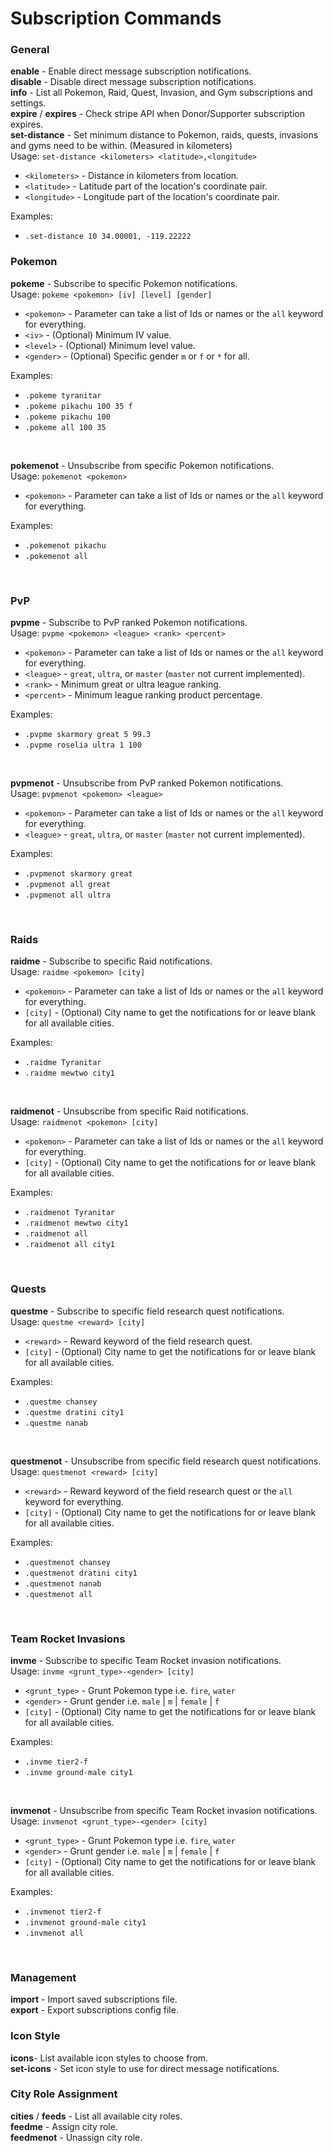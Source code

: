 # Subscription Commands  

### General  

**enable** - Enable direct message subscription notifications.  
**disable** - Disable direct message subscription notifications.  
**info** - List all Pokemon, Raid, Quest, Invasion, and Gym subscriptions and settings.  
**expire** / **expires** - Check stripe API when Donor/Supporter subscription expires.  
**set-distance** - Set minimum distance to Pokemon, raids, quests, invasions and gyms need to be within. (Measured in kilometers)  
Usage: `set-distance <kilometers> <latitude>,<longitude>`  

* `<kilometers>` - Distance in kilometers from location.  
* `<latitude>` - Latitude part of the location's coordinate pair.  
* `<longitude>` - Longitude part of the location's coordinate pair.  

Examples:  

* `.set-distance 10 34.00001, -119.22222`

### Pokemon  

**pokeme** - Subscribe to specific Pokemon notifications.  
Usage: `pokeme <pokemon> [iv] [level] [gender]`  

* `<pokemon>` - Parameter can take a list of Ids or names or the `all` keyword for everything.  
* `<iv>` - (Optional) Minimum IV value.  
* `<level>` - (Optional) Minimum level value.  
* `<gender>` - (Optional) Specific gender `m` or `f` or `*` for all.  

Examples:  

* `.pokeme tyranitar`  
* `.pokeme pikachu 100 35 f`  
* `.pokeme pikachu 100`  
* `.pokeme all 100 35`  
<br>  

**pokemenot** - Unsubscribe from specific Pokemon notifications.  
Usage: `pokemenot <pokemon>`  

* `<pokemon>` - Parameter can take a list of Ids or names or the `all` keyword for everything.  

Examples:  

* `.pokemenot pikachu`  
* `.pokemenot all`  
<br>  

### PvP  

**pvpme** - Subscribe to PvP ranked Pokemon notifications.  
Usage: `pvpme <pokemon> <league> <rank> <percent>`  

* `<pokemon>` - Parameter can take a list of Ids or names or the `all` keyword for everything.  
* `<league>` - `great`, `ultra`, or `master` (`master` not current implemented).  
* `<rank>` - Minimum great or ultra league ranking.  
* `<percent>` - Minimum league ranking product percentage.  

Examples:  

* `.pvpme skarmory great 5 99.3`  
* `.pvpme roselia ultra 1 100`  
<br>  

**pvpmenot** - Unsubscribe from PvP ranked Pokemon notifications.  
Usage: `pvpmenot <pokemon> <league>`  

* `<pokemon>` - Parameter can take a list of Ids or names or the `all` keyword for everything.  
* `<league>` - `great`, `ultra`, or `master` (`master` not current implemented).  

Examples: 

* `.pvpmenot skarmory great`  
* `.pvpmenot all great`  
* `.pvpmenot all ultra`  
<br>  

### Raids  

**raidme** - Subscribe to specific Raid notifications.  
Usage: `raidme <pokemon> [city]`  

* `<pokemon>` - Parameter can take a list of Ids or names or the `all` keyword for everything.  
* `[city]` - (Optional) City name to get the notifications for or leave blank for all available cities.  

Examples:  

* `.raidme Tyranitar`  
* `.raidme mewtwo city1`  
<br>  

**raidmenot** - Unsubscribe from specific Raid notifications.  
Usage: `raidmenot <pokemon> [city]`  

* `<pokemon>` - Parameter can take a list of Ids or names or the `all` keyword for everything.  
* `[city]` - (Optional) City name to get the notifications for or leave blank for all available cities.  

Examples:  

* `.raidmenot Tyranitar`  
* `.raidmenot mewtwo city1`  
* `.raidmenot all`  
* `.raidmenot all city1`  
<br>  

### Quests  

**questme** - Subscribe to specific field research quest notifications.  
Usage: `questme <reward> [city]`  

* `<reward>` - Reward keyword of the field research quest.  
* `[city]` - (Optional) City name to get the notifications for or leave blank for all available cities.  

Examples:  

* `.questme chansey`  
* `.questme dratini city1`  
* `.questme nanab`  
<br>  

**questmenot** - Unsubscribe from specific field research quest notifications.  
Usage: `questmenot <reward> [city]`  

* `<reward>` - Reward keyword of the field research quest or the `all` keyword for everything.  
* `[city]` - (Optional) City name to get the notifications for or leave blank for all available cities.  

Examples:  

* `.questmenot chansey`  
* `.questmenot dratini city1`  
* `.questmenot nanab`  
* `.questmenot all`  
<br>  

### Team Rocket Invasions  

**invme** - Subscribe to specific Team Rocket invasion notifications.  
Usage: `invme <grunt_type>-<gender> [city]`  

* `<grunt_type>` - Grunt Pokemon type i.e. `fire`, `water`  
* `<gender>` - Grunt gender i.e. `male` | `m` | `female` | `f`  
* `[city]` - (Optional) City name to get the notifications for or leave blank for all available cities.  

Examples:  

* `.invme tier2-f`  
* `.invme ground-male city1`  
<br>  

**invmenot** - Unsubscribe from specific Team Rocket invasion notifications.  
Usage: `invmenot <grunt_type>-<gender> [city]`  

* `<grunt_type>` - Grunt Pokemon type i.e. `fire`, `water`  
* `<gender>` - Grunt gender i.e. `male` | `m` | `female` | `f`  
* `[city]` - (Optional) City name to get the notifications for or leave blank for all available cities.  

Examples:  

* `.invmenot tier2-f`  
* `.invmenot ground-male city1`  
* `.invmenot all`  
<br>  

### Management  

**import** - Import saved subscriptions file.  
**export** - Export subscriptions config file.  

### Icon Style  

**icons**- List available icon styles to choose from.  
**set-icons** - Set icon style to use for direct message notifications.  

### City Role Assignment  

**cities** / **feeds** - List all available city roles.  
**feedme** - Assign city role.   
**feedmenot** - Unassign city role.  